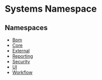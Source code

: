 ﻿---
uid: Systems
---
# Systems Namespace
## Namespaces
- [Bpm](Systems.Bpm.md)  
- [Core](Systems.Core.md)  
- [External](Systems.External.md)  
- [Reporting](Systems.Reporting.md)  
- [Security](Systems.Security.md)  
- [UI](Systems.UI.md)  
- [Workflow](Systems.Workflow.md)  

